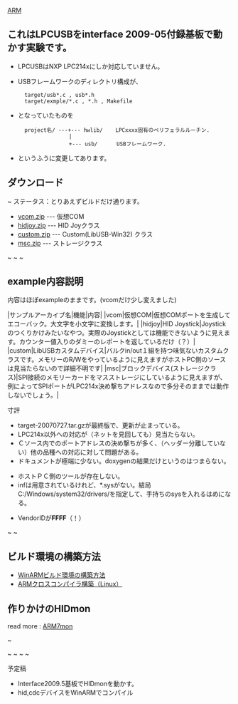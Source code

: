 ﻿[ARM](ARM.md) 

## これはLPCUSBをinterface 2009-05付録基板で動かす実験です。

- LPCUSBはNXP LPC214xにしか対応していません。
- USBフレームワークのディレクトリ構成が、

		target/usb*.c , usb*.h
		target/exmple/*.c , *.h , Makefile
- となっていたものを

		project名/ ---+--- hwlib/    LPCxxxx固有のペリフェラルルーチン.
		              |
		              +--- usb/      USBフレームワーク.
- というふうに変更してあります。

<!-- dummy comment line for breaking list -->






## ダウンロード
~
ステータス：とりあえずビルドだけ通ります。

- [vcom.zip](https://github.com/iruka-/ATMEL_AVR/blob/master/web/upload/NXP/vcom.zip)  --- 仮想COM
- [hidjoy.zip](https://github.com/iruka-/ATMEL_AVR/blob/master/web/upload/NXP/hidjoy.zip)  --- HID Joyクラス
- [custom.zip](https://github.com/iruka-/ATMEL_AVR/blob/master/web/upload/NXP/custom.zip)  --- Custom(LibUSB-Win32) クラス
- [msc.zip](https://github.com/iruka-/ATMEL_AVR/blob/master/web/upload/NXP/msc.zip)  --- ストレージクラス

<!-- dummy comment line for breaking list -->



~
~
~
## example内容説明
内容はほぼexampleのままです。(vcomだけ少し変えました)

|サンプルアーカイブ名|機能|内容|
|vcom|仮想COM|仮想COMポートを生成してエコーバック。大文字を小文字に変換します。|
|hidjoy|HID Joystick|Joystickのつくりかけみたいなやつ。実際のJoystickとしては機能できないように見えます。カウンター値入りのダミーのレポートを返しているだけ（？）|
|custom|LibUSBカスタムデバイス|バルクin/out１組を持つ味気ないカスタムクラスです。メモリーのR/Wをやっているように見えますがホストPC側のソースは見当たらないので詳細不明です|
|msc|ブロックデバイス(ストレージクラス)|SPI接続のメモリーカードをマスストレージにしているように見えますが、例によってSPIポートがLPC214x決め撃ちアドレスなので多分そのままでは動作しないでしょう。|


寸評
- target-20070727.tar.gzが最終版で、更新が止まっている。
- LPC214x以外への対応が（ネットを見回しても）見当たらない。
- Ｃソース内でのポートアドレスの決め撃ちが多く、（ヘッダー分離していない）他の品種への対応に対して問題がある。
- ドキュメントが極端に少ない。doxygenの結果だけというのはつまらない。

<!-- dummy comment line for breaking list -->

- ホストＰＣ側のツールが存在しない。
- infは用意されているけれど、*.sysがない。結局C:/Windows/system32/drivers/を指定して、手持ちのsysを入れるはめになる。

<!-- dummy comment line for breaking list -->

- VendorIDが**FFFF**（！）

<!-- dummy comment line for breaking list -->




~
~

## ビルド環境の構築方法
- [WinARMビルド環境の構築方法](WinARM.md) 
- [ARMクロスコンパイラ構築（Linux）](2010-04#b817f226.md) 

<!-- dummy comment line for breaking list -->




## 作りかけのHIDmon

read more : [ARM7mon](ARM7mon.md) 

~


~
~
~
~

予定稿
- Interface2009.5基板でHIDmonを動かす。
- hid,cdcデバイスをWinARMでコンパイル

